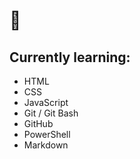 # 👋



## Currently learning:

* HTML
* CSS
* JavaScript
* Git / Git Bash
* GitHub
* PowerShell
* Markdown



